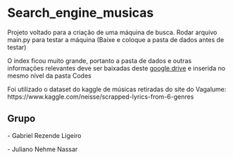 # Search_engine_musicas
<p>Projeto voltado para a criação de uma máquina de busca. Rodar arquivo main.py para testar a máquina (Baixe e coloque a pasta de dados antes de testar)</p>

<p>O index ficou muito grande, portanto a pasta de dados e outras informações relevantes deve ser baixadas deste  <a href = 'https://drive.google.com/drive/folders/1F5HwEaghxbfZ1EBEy8gjJRmNfdvDt23z?usp=sharing'>google drive<a> e inserida no mesmo nível da pasta Codes</p>
  
<p>Foi utilizado o dataset do kaggle de músicas retiradas do site do Vagalume: https://www.kaggle.com/neisse/scrapped-lyrics-from-6-genres </p>


<h2>Grupo</h2>
<p>- Gabriel Rezende Ligeiro</p>
<p>- Juliano Nehme Nassar</p>
